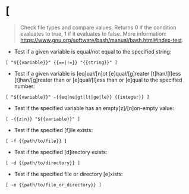 # [

> Check file types and compare values.
> Returns 0 if the condition evaluates to true, 1 if it evaluates to false.
> More information: <https://www.gnu.org/software/bash/manual/bash.html#index-test>.

- Test if a given variable is equal/not equal to the specified string:

`[ "${{variable}}" {{==|!=}} "{{string}}" ]`

- Test if a given variable is [eq]ual/[n]ot [e]qual/[g]reater [t]han/[l]ess [t]han/[g]reater than or [e]qual/[l]ess than or [e]qual to the specified number:

`[ "${{variable}}" -{{eq|ne|gt|lt|ge|le}} {{integer}} ]`

- Test if the specified variable has an empty[z]/[n]on-empty value:

`[ -{{z|n}} "${{variable}}" ]`

- Test if the specified [f]ile exists:

`[ -f {{path/to/file}} ]`

- Test if the specified [d]irectory exists:

`[ -d {{path/to/directory}} ]`

- Test if the specified file or directory [e]xists:

`[ -e {{path/to/file_or_directory}} ]`
